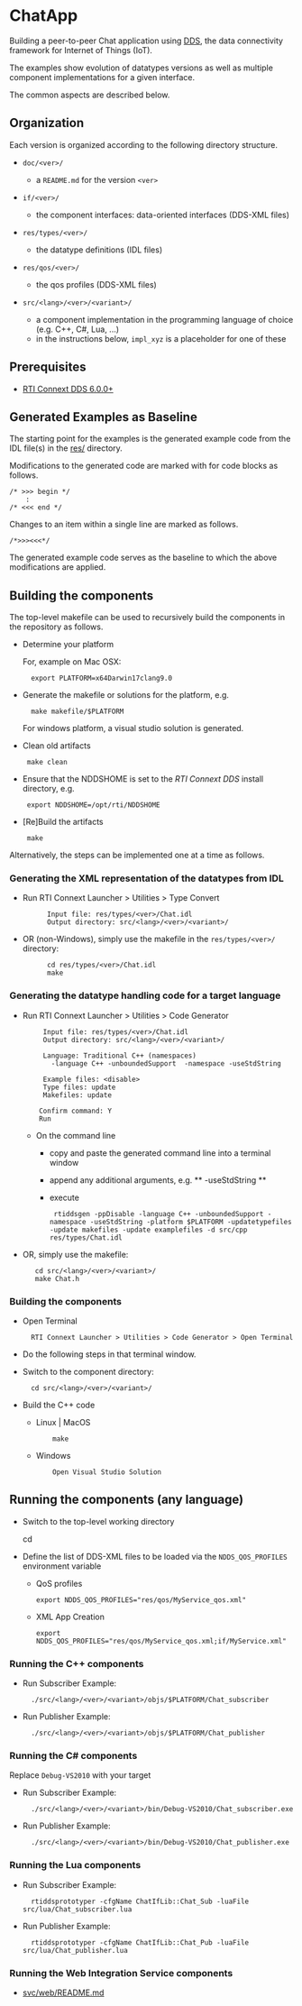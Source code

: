 # ChatApp

Building a peer-to-peer Chat application using
[DDS](http://portals.omg.org/dds), the data connectivity framework for
Internet of Things (IoT).

The examples show evolution of datatypes versions as well as multiple 
component implementations for a given interface.

The common aspects are described below.


## Organization

Each version is organized according to the following directory
structure.

- `doc/<ver>/`
   - a `README.md` for the version `<ver>` 

- `if/<ver>/`
  - the component interfaces: data-oriented interfaces (DDS-XML files)
     
- `res/types/<ver>/`
   - the datatype definitions (IDL files)
    
- `res/qos/<ver>/`
   - the qos profiles (DDS-XML files)

- `src/<lang>/<ver>/<variant>/`
  - a component implementation in the programming language of choice
    (e.g. C++, C#, Lua, ...)
  - in the instructions below, `impl_xyz` is a placeholder for one of these


## Prerequisites

- [RTI Connext DDS 6.0.0+](http://www.rti.com/downloads/index.html)


## Generated Examples as Baseline

The starting point for the examples is the generated example code from the IDL
file(s) in the [res/](./res/) directory.

Modifications to the generated code are marked with for code blocks as follows.

    /* >>> begin */
        :
    /* <<< end */

Changes to an item within a single line are marked as follows.

    /*>>><<<*/

The generated example code serves as the baseline to which the above
modifications are applied.

## Building the components

The top-level makefile can be used to recursively build the components 
in the repository as follows.

- Determine your platform
   
  For, example on Mac OSX:
  
        export PLATFORM=x64Darwin17clang9.0 
             
- Generate the makefile or solutions for the platform, e.g.

        make makefile/$PLATFORM
        
   For windows platform, a visual studio solution is generated.
        
 - Clean old artifacts
    
        make clean
 
 - Ensure that the NDDSHOME is set to the *RTI Connext DDS* install directory, 
   e.g.

        export NDDSHOME=/opt/rti/NDDSHOME
        
 - [Re]Build the artifacts

        make
        
 
Alternatively, the steps can be implemented one at a time as follows.
 

### Generating the XML representation of the datatypes from IDL 

- Run RTI Connext Launcher > Utilities > Type Convert

            Input file: res/types/<ver>/Chat.idl
            Output directory: src/<lang>/<ver>/<variant>/

- OR (non-Windows), simply use the makefile in the `res/types/<ver>/` directory:
 
            cd res/types/<ver>/Chat.idl
            make

            
### Generating the datatype handling code for a target language

- Run RTI Connext Launcher > Utilities > Code Generator

           Input file: res/types/<ver>/Chat.idl
           Output directory: src/<lang>/<ver>/<variant>/
           
           Language: Traditional C++ (namespaces)   
             -language C++ -unboundedSupport  -namespace -useStdString    
                           
           Example files: <disable>
           Type files: update
           Makefiles: update
           
		  Confirm command: Y
		  Run
            
  - On the command line
    - copy and paste the generated command line into a terminal window
    - append any additional arguments, e.g. ** -useStdString **
    - execute
   
           rtiddsgen -ppDisable -language C++ -unboundedSupport -namespace -useStdString -platform $PLATFORM -updatetypefiles -update makefiles -update examplefiles -d src/cpp res/types/Chat.idl 
       
       
-  OR, simply use the makefile:

          cd src/<lang>/<ver>/<variant>/
          make Chat.h



### Building the components

- Open Terminal

        RTI Connext Launcher > Utilities > Code Generator > Open Terminal

- Do the following steps in that terminal window.

- Switch to the component directory:

		cd src/<lang>/<ver>/<variant>/

- Build the C++ code

  - Linux | MacOS

            make

  - Windows

            Open Visual Studio Solution

## Running the components (any language)


- Switch to the top-level working directory

    cd <root-of-this-repository>
     
- Define the list of DDS-XML files to be loaded via the `NDDS_QOS_PROFILES` 
  environment variable   
  
  - QoS profiles
  
        export NDDS_QOS_PROFILES="res/qos/MyService_qos.xml"
        
  - XML App Creation
  
        export NDDS_QOS_PROFILES="res/qos/MyService_qos.xml;if/MyService.xml"
                    

### Running the C++ components

- Run Subscriber Example:

        ./src/<lang>/<ver>/<variant>/objs/$PLATFORM/Chat_subscriber
    
- Run Publisher Example:
  
        ./src/<lang>/<ver>/<variant>/objs/$PLATFORM/Chat_publisher


### Running the C# components

Replace `Debug-VS2010` with your target
   
- Run Subscriber Example:

        ./src/<lang>/<ver>/<variant>/bin/Debug-VS2010/Chat_subscriber.exe

   
- Run Publisher Example:

		./src/<lang>/<ver>/<variant>/bin/Debug-VS2010/Chat_publisher.exe

   
  
### Running the Lua components

- Run Subscriber Example:

        rtiddsprototyper -cfgName ChatIfLib::Chat_Sub -luaFile src/lua/Chat_subscriber.lua
 
- Run Publisher Example:

        rtiddsprototyper -cfgName ChatIfLib::Chat_Pub -luaFile src/lua/Chat_publisher.lua

        
### Running the Web Integration Service components

- [svc/web/README.md](./svc/web/README.md)
